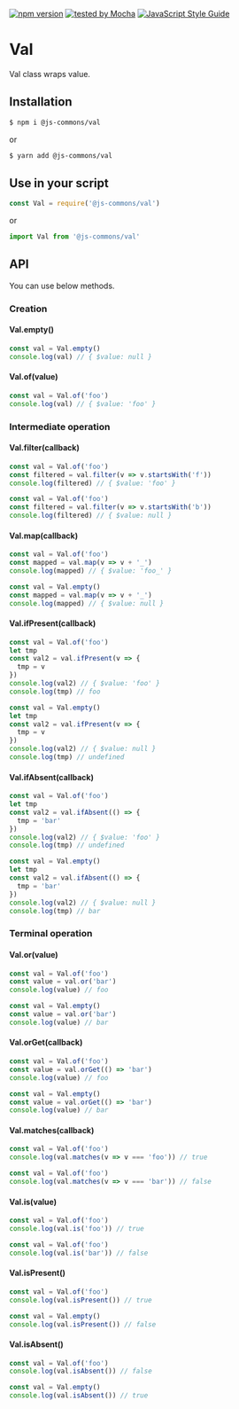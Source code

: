 [![npm version](https://badge.fury.io/js/%40js-commons%2Fval.svg)](https://badge.fury.io/js/%40js-commons%2Fval)
[![tested by Mocha](https://img.shields.io/badge/tested%20by-Mocha-%238d6748)](https://mochajs.org/)
[![JavaScript Style Guide](https://img.shields.io/badge/code_style-standard-brightgreen.svg)](https://standardjs.com)

# Val
Val class wraps value.

## Installation
```sh
$ npm i @js-commons/val
```

or

```sh
$ yarn add @js-commons/val
```

## Use in your script
```js
const Val = require('@js-commons/val')
```

or

```js
import Val from '@js-commons/val'
```

## API
You can use below methods.

### Creation
#### Val.empty()
```js
const val = Val.empty()
console.log(val) // { $value: null }
```

#### Val.of(value)
```js
const val = Val.of('foo')
console.log(val) // { $value: 'foo' }
```

### Intermediate operation
#### Val.filter(callback)
```js
const val = Val.of('foo')
const filtered = val.filter(v => v.startsWith('f'))
console.log(filtered) // { $value: 'foo' }
```

```js
const val = Val.of('foo')
const filtered = val.filter(v => v.startsWith('b'))
console.log(filtered) // { $value: null }
```

#### Val.map(callback)
```js
const val = Val.of('foo')
const mapped = val.map(v => v + '_')
console.log(mapped) // { $value: 'foo_' }
```

```js
const val = Val.empty()
const mapped = val.map(v => v + '_')
console.log(mapped) // { $value: null }
```

#### Val.ifPresent(callback)
```js
const val = Val.of('foo')
let tmp
const val2 = val.ifPresent(v => {
  tmp = v
})
console.log(val2) // { $value: 'foo' }
console.log(tmp) // foo
```

```js
const val = Val.empty()
let tmp
const val2 = val.ifPresent(v => {
  tmp = v
})
console.log(val2) // { $value: null }
console.log(tmp) // undefined
```

#### Val.ifAbsent(callback)
```js
const val = Val.of('foo')
let tmp
const val2 = val.ifAbsent(() => {
  tmp = 'bar'
})
console.log(val2) // { $value: 'foo' }
console.log(tmp) // undefined
```

```js
const val = Val.empty()
let tmp
const val2 = val.ifAbsent(() => {
  tmp = 'bar'
})
console.log(val2) // { $value: null }
console.log(tmp) // bar
```

### Terminal operation
#### Val.or(value)
```js
const val = Val.of('foo')
const value = val.or('bar')
console.log(value) // foo
```

```js
const val = Val.empty()
const value = val.or('bar')
console.log(value) // bar
```

#### Val.orGet(callback)
```js
const val = Val.of('foo')
const value = val.orGet(() => 'bar')
console.log(value) // foo
```

```js
const val = Val.empty()
const value = val.orGet(() => 'bar')
console.log(value) // bar
```

#### Val.matches(callback)
```js
const val = Val.of('foo')
console.log(val.matches(v => v === 'foo')) // true
```

```js
const val = Val.of('foo')
console.log(val.matches(v => v === 'bar')) // false
```

#### Val.is(value)
```js
const val = Val.of('foo')
console.log(val.is('foo')) // true
```

```js
const val = Val.of('foo')
console.log(val.is('bar')) // false
```

#### Val.isPresent()
```js
const val = Val.of('foo')
console.log(val.isPresent()) // true
```

```js
const val = Val.empty()
console.log(val.isPresent()) // false
```

#### Val.isAbsent()
```js
const val = Val.of('foo')
console.log(val.isAbsent()) // false
```

```js
const val = Val.empty()
console.log(val.isAbsent()) // true
```
